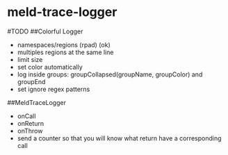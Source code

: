 meld-trace-logger
=================

#TODO
##Colorful Logger
 - namespaces/regions (rpad) (ok)
 - multiples regions at the same line
 - limit size
 - set color automatically
 - log inside groups: groupCollapsed(groupName, groupColor) and groupEnd
 - set ignore regex patterns
 
##MeldTraceLogger
 - onCall
 - onReturn
 - onThrow
 - send a counter so that you will know what return have a corresponding call

